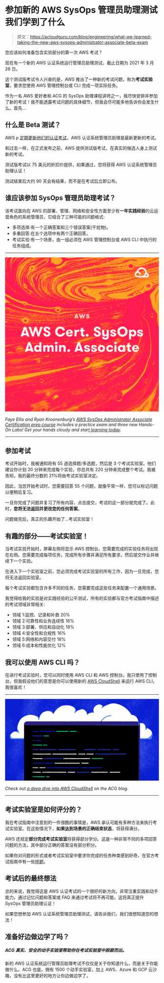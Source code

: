 # 参加新的 AWS SysOps 管理员助理测试我们学到了什么

> 原文：<https://acloudguru.com/blog/engineering/what-we-learned-taking-the-new-aws-sysops-administrator-associate-beta-exam>

您应该如何准备包含实验部分的第一次 AWS 考试？

现在有一个新的 AWS 认证系统运行管理员助理测试，截止日期为 2021 年 3 月 26 日。

这个测试版考试令人兴奋的是，AWS 推出了一种新的考试问题，称为**考试实验室**，要求您使用 AWS 管理控制台或 CLI 完成一项实际任务。

作为一名 AWS 爱好者和 ACG 的 SysOps 助理课程讲师之一，我尽快安排并参加了新的考试！我不能透露考试问题的具体细节，但我会尽可能多地告诉你会发生什么。首先…

## 什么是 Beta 测试？

AWS p [定期更新他们的认证考试](https://acloudguru.com/blog/engineering/should-i-take-the-saa-c01-or-saa-c02)，AWS 认证系统管理员助理是最新更新的考试。

和过去一样，在正式发布之前，AWS 提供测试版考试，在真实的候选人身上测试新的考试。

测试版考试以 75 美元的折扣价提供，如果通过，您将获得 AWS 认证系统管理员助理认证！

测试结束后大约 90 天会有结果，而不是在考试后立即公布。

## 谁应该参加 SysOps 管理员助理考试？

该考试面向在 AWS 的部署、管理、网络和安全性方面至少有**一年实践经验**的云运营角色的系统管理员，它结合了三种可能的问题格式:

*   多项选择:有一个正确答案和三个错误答案(干扰物)。
*   多重回答:在五个选项中有两个正确回答。
*   考试实验:有一个场景，由一组必须在 AWS 管理控制台或 AWS CLI 中执行的任务组成。

* * *

[![](img/350d030f5c1e1852311dc567365ff933.png)](https://acloudguru.com/course/aws-certified-sysops-administrator-associate)

*Faye Ellis and Ryan Kroonenburg’s* [*AWS SysOps Administrator Associate Certification prep* *course*](https://acloudguru.com/course/aws-certified-sysops-administrator-associate) *includes a practice exam and three new Hands-On Labs! Get your hands cloudy and star[t learning today](https://acloudguru.com/pricing).*

* * *

## 参加考试

考试开始时，我被通知将有 55 道选择题/多选题，然后是 3 个考试实验室。他们建议你计划 20 分钟来完成每个实验，你总共有 220 分钟来完成整个考试。我被告知，我的最终分数的 21%将由考试实验室决定。

因此，当您开始考试时，您需要回答 55 个问题，就像平常一样，您可以标记问题以便稍后复习。

一旦你完成了问题并复习了所有内容，点击提交，考试的这一部分就完成了。此时，**您将无法返回并更改您的任何答案**。

问题做完后，真正的乐趣开始了…考试实验室！

## 有趣的部分——考试实验室！

当考试实验开始时，屏幕左侧将显示 AWS 控制台。您需要完成的实验任务将出现在右侧。您需要完成每项任务，完成所有步骤并满足所有要求，然后提交作业并继续下一个实验。

在进入下一个实验室之前，您必须完成考试实验室的所有工作，因为一旦完成，您将无法返回实验室。

每个考试实验都包含许多不同的任务，您需要完成这些任务来配置一个通用场景。

我觉得给我的实验是对实践经验的公平测试，所有的实验都与官方考试指南中描述的考试领域非常相关:

*   领域 1:监控、记录和补救 20%
*   领域 2:可靠性和业务连续性 16%
*   领域 3:部署、供应和自动化 18%
*   领域 4:安全性和合规性 16%
*   领域 5:网络和内容交付 18%
*   领域 6:成本和性能优化 12%

## 我可以使用 AWS CLI 吗？

在进行考试实验时，您可以同时使用 AWS CLI 和 AWS 控制台。我只使用了控制台，但我假设他们的意思是你可以使用新的 [AWS CloudShell](https://acloudguru.com/blog/engineering/what-you-need-to-know-about-the-new-aws-cloudshell-service) 来运行 AWS CLI，我很喜欢！

* * *

[![CloudShell blog](img/9f51219089a1b34d0125bf31d3a20138.png)](https://acloudguru.com/blog/engineering/what-you-need-to-know-about-the-new-aws-cloudshell-service)

*Check out [a deep dive into AWS CloudShell](https://acloudguru.com/blog/engineering/what-you-need-to-know-about-the-new-aws-cloudshell-service) on the ACG blog*.

* * *

## 考试实验室是如何评分的？

我在考试指南中注意到的一件很酷的事情是，AWS 承认可能有多种方法来执行考试实验室。在这些情况下，**如果达到场景的正确结束状态**，将获得满分。

AWS 还规定**部分完成考试实验室**将获得部分学分。这是一种非常不同的多项回答问题的方法，其中部分正确的答案没有部分积分。

如果你对问题的形式或者考试实验室中要求你完成的任务种类感到好奇，在官方考试指南中有一些[样题](https://d1.awsstatic.com/training-and-certification/docs-sysops-associate/AWS-Certified-SysOps-Administrator-Associate_Sample-Questions_C02.pdf)。

## 考试后的最终想法

总的来说，我觉得这是 AWS 认证考试的一个很好的新方向，非常注重实践和动手能力。通过记忆问题和答案或 FAQ 来通过考试将不再可能，这将真正提升 SysOps 管理员助理认证！

如果您想参加 AWS 认证系统管理员助理测试，请告诉我们，我们很想知道您的想法！

## 准备好边做边学了吗？

##### ACG 真实、安全的动手实验室帮助你在考试实验室中脱颖而出。

新的 AWS 认证系统运行管理员助理考试不仅仅是关于你知道什么，而是关于你能做什么。ACG 也是。拥有 1500 个动手实验室，加上 AWS、Azure 和 GCP 云沙箱，没有比这里更好的地方让你边做边学了。
